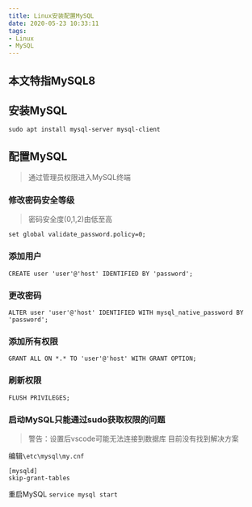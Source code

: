 ```yaml
---
title: Linux安装配置MySQL
date: 2020-05-23 10:33:11
tags:
- Linux
- MySQL
---
```


## 本文特指MySQL8

## 安装MySQL
`sudo apt install mysql-server mysql-client`

## 配置MySQL

> 通过管理员权限进入MySQL终端

### 修改密码安全等级
> 密码安全度(0,1,2)由低至高

`set global validate_password.policy=0;`

### 添加用户

`CREATE user 'user'@'host' IDENTIFIED BY 'password';`

### 更改密码

`ALTER user 'user'@'host' IDENTIFIED WITH mysql_native_password BY 'password';`

### 添加所有权限

`GRANT ALL ON *.* TO 'user'@'host' WITH GRANT OPTION;`

### 刷新权限

`FLUSH PRIVILEGES;`

### 启动MySQL只能通过sudo获取权限的问题
> 警告：设置后vscode可能无法连接到数据库
> 目前没有找到解决方案

编辑`\etc\mysql\my.cnf`
```
[mysqld]
skip-grant-tables
```
重启MySQL
`service mysql start`